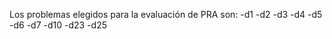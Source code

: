 Los problemas elegidos para la evaluación de PRA son:
  -d1
  -d2
  -d3
  -d4
  -d5
  -d6
  -d7
  -d10
  -d23
  -d25
